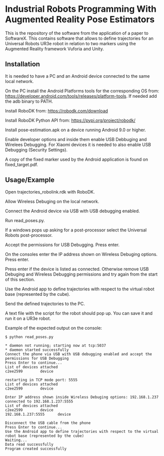 # Industrial Robots Programming With Augmented Reality Pose Estimators

This is the repository of the software from the application of a paper to SoftwareX. This contains software that allows to define trajectories for an Universal Robots UR3e robot in relation to two markers using the
Augmented Reality framework Vuforia and Unity.


## Installation

It is needed to have a PC and an Android device connected to the same local network.

On the PC install the Android Platforms tools for the corresponding OS from:
https://developer.android.com/tools/releases/platform-tools. If needed add the adb binary to PATH.

Install RoboDK from:
https://robodk.com/download

Install RoboDK Python API from:
https://pypi.org/project/robodk/

Install pose-estimation.apk on a device running Android 9.0 or higher.

Enable developer options and inside them enable USB Debbuging and Wirelees Debugging. For Xiaomi devices it is needed to also enable USB Debugging (Security Settings).

A copy of the fixed marker used by the Android application is found on fixed_target.pdf.


## Usage/Example

Open trajectories_robolink.rdk with RoboDK.  

Allow Wireless Debuging on the local network.

Connect the Android device via USB with USB debugging enabled.

Run read_poses.py.

If a windows pops up asking for a post-processor select the Universal Robots post-processor.

Accept the permissions for USB Debugging. Press enter.

On the consoles enter the IP address shown on Wireless Debuging options. Press enter.

Press enter if the device is listed as connected. Otherwise remove USB Debuging and Wireless Debugging permissions and try again from the start of this section.

Use the Android app to define trajectories with respect to the virtual robot base (represented by the cube).

Send the defined trajectories to the PC.

A text file with the script for the robot should pop up. You can save it and run it on a UR3e robot.

Example of the expected output on the console:

```console
$ python read_poses.py

* daemon not running; starting now at tcp:5037
* daemon started successfully
Connect the phone via USB with USB debugging enabled and accept the permissions for USB Debugging
Press Enter to continue...
List of devices attached
c2ee2599        device

restarting in TCP mode port: 5555
List of devices attached
c2ee2599        device

Enter IP address shown inside Wireless Debuging options: 192.168.1.237
connected to 192.168.1.237:5555
List of devices attached
c2ee2599        device
192.168.1.237:5555      device

Disconnect the USB cable from the phone
Press Enter to continue...
Use the Android app to define trajectories with respect to the virtual robot base (represented by the cube)
Waiting...
Data read successfully
Program created successfully
```
